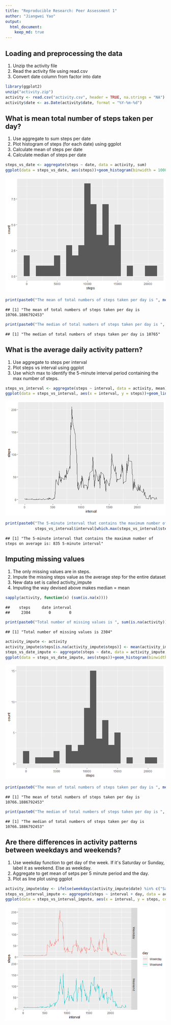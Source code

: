 ```yaml
---
title: "Reproducible Research: Peer Assessment 1"
author: "Jiangwei Yao"
output: 
  html_document:
    keep_md: true
---
```



## Loading and preprocessing the data
1. Unzip the activity file
2. Read the activity file using read.csv
3. Convert date column from factor into date

```r
library(ggplot2)
unzip("activity.zip")
activity <- read.csv("activity.csv", header = TRUE, na.strings = "NA")
activity$date <- as.Date(activity$date, format = "%Y-%m-%d")
```

## What is mean total number of steps taken per day?
1. Use aggregate to sum steps per date
2. Plot histogram of steps (for each date) using ggplot
3. Calculate mean of steps per date
4. Calculate median of steps per date

```r
steps_vs_date <- aggregate(steps ~ date, data = activity, sum)
ggplot(data = steps_vs_date, aes(steps))+geom_histogram(binwidth = 1000)
```

![](PA1_template_files/figure-html/steps_per_day-1.png)<!-- -->

```r
print(paste0("The mean of total numbers of steps taken per day is ", mean(steps_vs_date$steps)))
```

```
## [1] "The mean of total numbers of steps taken per day is 10766.1886792453"
```

```r
print(paste0("The median of total numbers of steps taken per day is ", median(steps_vs_date$steps)))
```

```
## [1] "The median of total numbers of steps taken per day is 10765"
```

## What is the average daily activity pattern?
1. Use aggregate to steps per interval
2. Plot steps vs interval using ggplot
3. Use which max to identify the 5-minute interval period containing the max number of steps. 

```r
steps_vs_interval <- aggregate(steps ~ interval, data = activity, mean)
ggplot(data = steps_vs_interval, aes(x = interval, y = steps))+geom_line()
```

![](PA1_template_files/figure-html/steps_per_interval-1.png)<!-- -->

```r
print(paste0("The 5-minute interval that contains the maximum number of steps on average is: ",
             steps_vs_interval$interval[which.max(steps_vs_interval$steps)], " 5-minute interval"))
```

```
## [1] "The 5-minute interval that contains the maximum number of steps on average is: 835 5-minute interval"
```


## Imputing missing values
1. The only missing values are in steps. 
2. Impute the missing steps value as the average step for the entire dataset
3. New data set is called activity_impute
4. Imputing the way devised above makes median = mean

```r
sapply(activity, function(x) (sum(is.na(x))))
```

```
##    steps     date interval 
##     2304        0        0
```

```r
print(paste0("Total number of missing values is ", sum(is.na(activity))))
```

```
## [1] "Total number of missing values is 2304"
```

```r
activity_impute <- activity
activity_impute$steps[is.na(activity_impute$steps)] <- mean(activity_impute$steps, na.rm = TRUE)
steps_vs_date_impute <- aggregate(steps ~ date, data = activity_impute, sum)
ggplot(data = steps_vs_date_impute, aes(steps))+geom_histogram(binwidth = 1000)
```

![](PA1_template_files/figure-html/missing_values-1.png)<!-- -->

```r
print(paste0("The mean of total numbers of steps taken per day is ", mean(steps_vs_date_impute$steps)))
```

```
## [1] "The mean of total numbers of steps taken per day is 10766.1886792453"
```

```r
print(paste0("The median of total numbers of steps taken per day is ", median(steps_vs_date_impute$steps)))
```

```
## [1] "The median of total numbers of steps taken per day is 10766.1886792453"
```

## Are there differences in activity patterns between weekdays and weekends?
1. Use weekday function to get day of the week. If it's Saturday or Sunday, label it as weekend. Else as weekday. 
2. Aggregate to get mean of setps per 5 minute period and the day.
3. Plot as line plot using ggplot

```r
activity_impute$day <- ifelse(weekdays(activity_impute$date) %in% c("Saturday", "Sunday"), "Weekend", "Weekday")
steps_vs_interval_impute <- aggregate(steps ~ interval + day, data = activity_impute, mean)
ggplot(data = steps_vs_interval_impute, aes(x = interval, y = steps, color = day))+geom_line()+facet_grid(day ~ .)
```

![](PA1_template_files/figure-html/weekdays-1.png)<!-- -->
